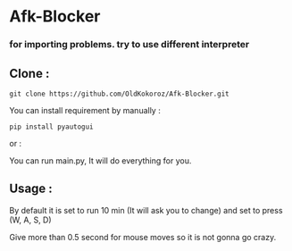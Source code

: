 # Afk-Blocker

### for importing problems. try to use different interpreter

## Clone :

    git clone https://github.com/OldKokoroz/Afk-Blocker.git


You can install requirement by manually :

    pip install pyautogui

or :
    
You can run main.py, It will do everything for you.


## Usage :

By default it is set to run 10 min (It will ask you to change)
    and set to press (W, A, S, D)


Give more than 0.5 second for mouse moves so it is not gonna go crazy.
